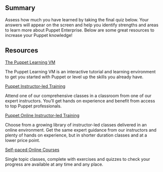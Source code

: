 ## Summary
Assess how much you have learned by taking the final quiz below. Your answers will appear on the screen and help you identify strengths and areas to learn more about Puppet Enterprise. Below are some great resources to increase your Puppet knowledge!

## Resources
[The Puppet Learning VM](https://puppet.com/download-learning-vm "")

The Puppet Learning VM is an interactive tutorial and learning environment to get you started with Puppet or level up the skills you already have.&nbsp;

[Puppet Instructor-led Training](https://learn.puppet.com/category/instructor-led-training "")

Attend one of our comprehensive classes in a classroom from one of our expert instructors. You&rsquo;ll get hands on experience and benefit from access to top Puppet professionals.

[Puppet Online Instructor-led Training](https://learn.puppet.com/category/online-instructor-led-training "")

Choose from a growing library of instructor-led classes delivered in an online environment. Get the same expert guidance from our instructors and plenty of hands on experience, but in shorter duration classes and at a lower price point.

[Self-paced Online Courses](https://learn.puppet.com/category/self-paced-training "")

Single topic classes, complete with exercises and quizzes to check your progress are available at any time and any place.